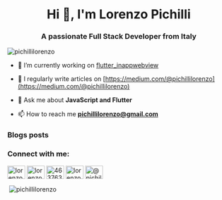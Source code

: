 <h1 align="center">Hi 👋, I'm Lorenzo Pichilli</h1>
<h3 align="center">A passionate Full Stack Developer from Italy</h3>

<p align="left"> <img src="https://komarev.com/ghpvc/?username=pichillilorenzo&label=Profile%20views&color=0e75b6&style=flat" alt="pichillilorenzo" /> </p>

- 🔭 I’m currently working on [flutter_inappwebview](https://github.com/pichillilorenzo/flutter_inappwebview)

- 📝 I regularly write articles on [https://medium.com/@pichillilorenzo](https://medium.com/@pichillilorenzo)

- 💬 Ask me about **JavaScript and Flutter**

- 📫 How to reach me **pichillilorenzo@gmail.com**

### Blogs posts
<!-- BLOG-POST-LIST:START -->
<!-- BLOG-POST-LIST:END -->

<h3 align="left">Connect with me:</h3>
<p align="left">
<a href="https://twitter.com/lorenzopichilli" target="blank"><img align="center" src="https://raw.githubusercontent.com/rahuldkjain/github-profile-readme-generator/master/src/images/icons/Social/twitter.svg" alt="lorenzopichilli" height="30" width="40" /></a>
<a href="https://linkedin.com/in/lorenzo-pichilli" target="blank"><img align="center" src="https://raw.githubusercontent.com/rahuldkjain/github-profile-readme-generator/master/src/images/icons/Social/linked-in-alt.svg" alt="lorenzo-pichilli" height="30" width="40" /></a>
<a href="https://stackoverflow.com/users/4637638" target="blank"><img align="center" src="https://raw.githubusercontent.com/rahuldkjain/github-profile-readme-generator/master/src/images/icons/Social/stack-overflow.svg" alt="4637638" height="30" width="40" /></a>
<a href="https://instagram.com/lorenzopichilli" target="blank"><img align="center" src="https://raw.githubusercontent.com/rahuldkjain/github-profile-readme-generator/master/src/images/icons/Social/instagram.svg" alt="lorenzopichilli" height="30" width="40" /></a>
<a href="https://medium.com/@pichillilorenzo" target="blank"><img align="center" src="https://raw.githubusercontent.com/rahuldkjain/github-profile-readme-generator/master/src/images/icons/Social/medium.svg" alt="@pichillilorenzo" height="30" width="40" /></a>
</p>

<p>&nbsp;<img align="center" src="https://github-readme-stats.vercel.app/api?username=pichillilorenzo&show_icons=true&locale=en" alt="pichillilorenzo" /></p>
